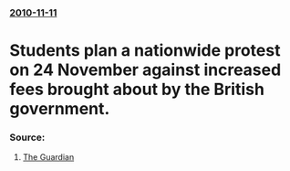 ### [2010-11-11](/news/2010/11/11/index.md)

# Students plan a nationwide protest on 24 November against increased fees brought about by the British government. 




### Source:

1. [The Guardian](http://www.guardian.co.uk/education/2010/nov/11/students-protests-national-24-november)
